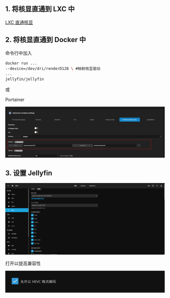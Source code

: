
## 1. 将核显直通到 LXC 中

[LXC 直通核显](../PVE/LXC%20直通核显.md)

## 2. 将核显直通到 Docker 中

命令行中加入

```bash
docker run ...
--device=/dev/dri/renderD128 \ #映射核显驱动
...
jellyfin/jellyfin
```

或

Portainer

![](assets/Pasted%20image%2020230129121902.png)

## 3. 设置 Jellyfin

![](assets/Pasted%20image%2020230129121953.png)

打开以提高兼容性

![](assets/Pasted%20image%2020230129122016.png)